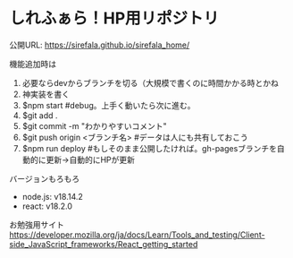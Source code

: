 # しれふぁら！HP用リポジトリ

公開URL: https://sirefala.github.io/sirefala_home/  

機能追加時は  
1. 必要ならdevからブランチを切る（大規模で書くのに時間かかる時とかね
2. 神実装を書く
3. $npm start #debug。上手く動いたら次に進む。  
4. $git add .
5. $git commit -m "わかりやすいコメント"
6. $git push origin <ブランチ名> #データは人にも共有しておこう
7. $npm run deploy #もしそのまま公開したければ。gh-pagesブランチを自動的に更新->自動的にHPが更新


バージョンもろもろ
- node.js: v18.14.2
- react: v18.2.0

お勉強用サイト
https://developer.mozilla.org/ja/docs/Learn/Tools_and_testing/Client-side_JavaScript_frameworks/React_getting_started
